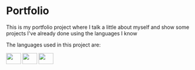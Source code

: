 <h1>Portfolio</h1>
<p>This is my portfolio project where I talk a little about myself and show some projects I've already done using the languages ​​I know</p>
<p>The languages ​​used in this project are:</p>
<div>
  <img align="center"  height="30" width="40" src="https://cdn.jsdelivr.net/gh/devicons/devicon/icons/html5/html5-original.svg"/>
  <img align="center"  height="30" width="40" src="https://cdn.jsdelivr.net/gh/devicons/devicon/icons/css3/css3-original.svg"/>
  <img align="center"  height="30" width="40" src="https://cdn.jsdelivr.net/gh/devicons/devicon/icons/javascript/javascript-original.svg"/>
</div>

